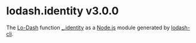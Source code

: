 # lodash.identity v3.0.0

The [Lo-Dash](https://lodash.com/) function [_.identity](http://lodash.com/docs#identity) as a [Node.js](http://nodejs.org/) module generated by [lodash-cli](https://www.npmjs.com/package/lodash-cli).
